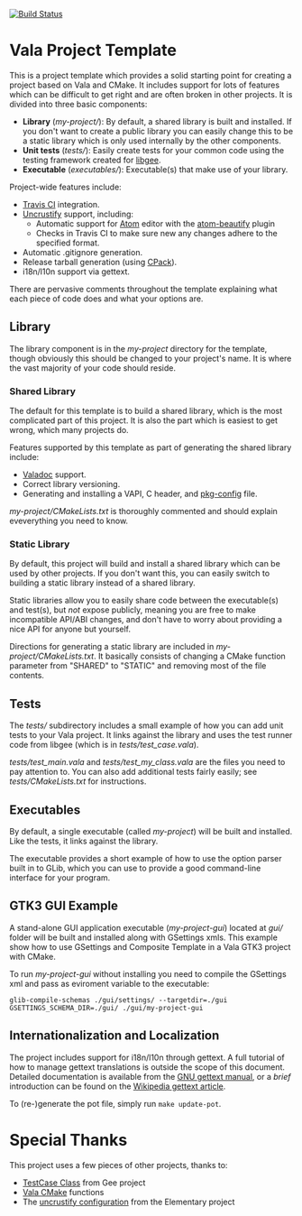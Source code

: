 [![Build Status](https://travis-ci.org/felipe-lavratti/vala-cmake-example.svg?branch=master)](https://travis-ci.org/felipe-lavratti/vala-unittests-cmake)

# Vala Project Template

This is a project template which provides a solid starting point for
creating a project based on Vala and CMake.  It includes support for
lots of features which can be difficult to get right and are often
broken in other projects.  It is divided into three basic components:

- **Library** (*my-project/*): By default, a shared library is built and
  installed.  If you don't want to create a public library you can
  easily change this to be a static library which is only used
  internally by the other components.
- **Unit tests** (*tests/*): Easily create tests for your common code
  using the testing framework created for
  [libgee](https://wiki.gnome.org/Projects/Libgee).
- **Executable** (*executables/*): Executable(s) that make use of
  your library.

Project-wide features include:

- [Travis CI](https://travis-ci.org/) integration.
- [Uncrustify](http://uncrustify.sourceforge.net/) support, including:
  - Automatic support for [Atom](https://atom.io/) editor with the
    [atom-beautify](https://atom.io/packages/atom-beautify) plugin
  - Checks in Travis CI to make sure new any changes adhere to the
    specified format.
- Automatic .gitignore generation.
- Release tarball generation (using
  [CPack](https://cmake.org/Wiki/CMake:Packaging_With_CPack)).
- i18n/l10n support via gettext.

There are pervasive comments throughout the template explaining what
each piece of code does and what your options are.

## Library

The library component is in the *my-project* directory for the
template, though obviously this should be changed to your project's
name.  It is where the vast majority of your code should reside.

### Shared Library

The default for this template is to build a shared library, which is
the most complicated part of this project.  It is also the part which
is easiest to get wrong, which many projects do.

Features supported by this template as part of generating the shared
library include:

- [Valadoc](https://wiki.gnome.org/Projects/Valadoc) support.
- Correct library versioning.
- Generating and installing a VAPI, C header, and
  [pkg-config](https://en.wikipedia.org/wiki/Pkg-config) file.

*my-project/CMakeLists.txt* is thoroughly commented and should explain
eveverything you need to know.

### Static Library

By default, this project will build and install a shared library which
can be used by other projects.  If you don't want this, you can easily
switch to building a static library instead of a shared library.

Static libraries allow you to easily share code between the
executable(s) and test(s), but *not* expose publicly, meaning you are
free to make incompatible API/ABI changes, and don't have to worry
about providing a nice API for anyone but yourself.

Directions for generating a static library are included in
*my-project/CMakeLists.txt*.  It basically consists of changing a
CMake function parameter from "SHARED" to "STATIC" and removing most
of the file contents.

## Tests

The *tests/* subdirectory includes a small example of how you can add
unit tests to your Vala project.  It links against the library and
uses the test runner code from libgee (which is in
*tests/test_case.vala*).

*tests/test_main.vala* and *tests/test_my_class.vala* are the files
you need to pay attention to.  You can also add additional tests
fairly easily; see *tests/CMakeLists.txt* for instructions.

## Executables

By default, a single executable (called *my-project*) will be built
and installed.  Like the tests, it links against the library.

The executable provides a short example of how to use the option
parser built in to GLib, which you can use to provide a good
command-line interface for your program.

## GTK3 GUI Example

A stand-alone GUI application executable (*my-project-gui*) located at 
*gui/* folder will be built and installed along with GSettings xmls.
This example show how to use GSettings and Composite Template in a Vala
GTK3 project with CMake.

To run *my-project-gui* without installing you need to compile the GSettings xml
and pass as eviroment variable to the executable:
```
glib-compile-schemas ./gui/settings/ --targetdir=./gui
GSETTINGS_SCHEMA_DIR=./gui/ ./gui/my-project-gui
```

## Internationalization and Localization

The project includes support for i18n/l10n through gettext.  A full
tutorial of how to manage gettext translations is outside the scope of
this document.  Detailed documentation is available from the
[GNU gettext manual](https://www.gnu.org/software/gettext/manual/index.html),
or a *brief* introduction can be found on the
[Wikipedia gettext article](https://en.wikipedia.org/wiki/Gettext).

To (re-)generate the pot file, simply run `make update-pot`.

# Special Thanks

This project uses a few pieces of other projects, thanks to:

- [TestCase Class](https://git.gnome.org/browse/libgee/tree/tests/testcase.vala)
  from Gee project
- [Vala CMake](https://github.com/jakobwesthoff/Vala_CMake) functions
- The
  [uncrustify configuration](https://github.com/PerfectCarl/elementary-uncrustify)
  from the Elementary project
